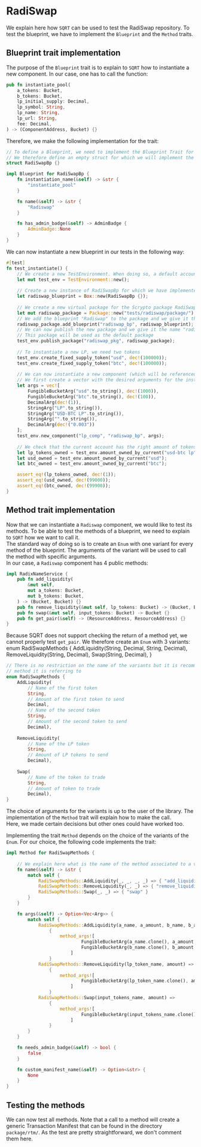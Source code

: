 # RadiSwap

We explain here how `SQRT` can be used to test the RadiSwap repository.
To test the blueprint, we have to implement the `Blueprint` and the `Method` traits.

## Blueprint trait implementation

The purpose of the `Blueprint` trait is to explain to `SQRT` how to instantiate a new component.
In our case, one has to call the function:

```Rust
pub fn instantiate_pool(
    a_tokens: Bucket,
    b_tokens: Bucket,
    lp_initial_supply: Decimal,
    lp_symbol: String,
    lp_name: String,
    lp_url: String,
    fee: Decimal,
) -> (ComponentAddress, Bucket) {}
```

Therefore, we make the following implementation for the trait:
```Rust
// To define a Blueprint, we need to implement the Blueprint Trait for some object.
// We therefore define an empty struct for which we will implement the Blueprint Trait.
struct RadiSwapBp {}

impl Blueprint for RadiSwapBp {
    fn instantiation_name(&self) -> &str {
        "instantiate_pool"
    }

    fn name(&self) -> &str {
        "Radiswap"
    }

    fn has_admin_badge(&self) -> AdminBadge {
        AdminBadge::None
    }
}
```

We can now instantiate a new blueprint in our tests in the following way:
```Rust
#[test]
fn test_instantiate() {
    // We create a new TestEnvironment. When doing so, a default account is created and is referenced by "default"
    let mut test_env = TestEnvironment::new();
    
    // Create a new instance of RadiSwapBp for which we have implemented the Blueprint trait
    let radiswap_blueprint = Box::new(RadiSwapBp {});
    
    // We create a new virtual package for the Scrypto package RadiSwap
    let mut radiswap_package = Package::new("tests/radiswap/package/");
    // We add the blueprint "Radiswap" to the package and we give it the name "radiswap_bp" so that we can find it later
    radiswap_package.add_blueprint("radiswap_bp", radiswap_blueprint);
    // We can now publish the new package and we give it the name "radiswap_pkg" so that we can find it easily later
    // This package will be used as the default package
    test_env.publish_package("radiswap_pkg", radiswap_package);
    
    // To instantiate a new LP, we need two tokens
    test_env.create_fixed_supply_token("usd", dec!(100000));
    test_env.create_fixed_supply_token("btc", dec!(100000));
    
    // We can now instantiate a new component (which will be referenced as "lp_comp")
    // We first create a vector with the desired arguments for the instantiation of the blueprint.
    let args = vec![
        FungibleBucketArg("usd".to_string(), dec!(1000)),
        FungibleBucketArg("btc".to_string(), dec!(100)),
        DecimalArg(dec!(1)),
        StringArg("LP".to_string()),
        StringArg("USD-BTC LP".to_string()),
        StringArg("".to_string()),
        DecimalArg(dec!("0.003"))
    ];
    test_env.new_component("lp_comp", "radiswap_bp", args);
    
    // We check that the current account has the right amount of tokens
    let lp_tokens_owned = test_env.amount_owned_by_current("usd-btc lp");
    let usd_owned = test_env.amount_owned_by_current("usd");
    let btc_owned = test_env.amount_owned_by_current("btc");

    assert_eq!(lp_tokens_owned, dec!(1));
    assert_eq!(usd_owned, dec!(99000));
    assert_eq!(btc_owned, dec!(99900));
}
```

## Method trait implementation

Now that we can instantiate a `Radiswap` component, we would like to test its methods.
To be able to test the methods of a blueprint, we need to explain to `SQRT` how we want to call it.  
The standard way of doing so is to create an `Enum` with one variant for every method of the blueprint. The arguments of
the variant will be used to call the method with specific arguments.  
In our case, a `Radiswap` component has 4 public methods:
```Rust
impl RadixNameService {
    pub fn add_liquidity(
        &mut self,
        mut a_tokens: Bucket,
        mut b_tokens: Bucket,
    ) -> (Bucket, Bucket) {}
    pub fn remove_liquidity(&mut self, lp_tokens: Bucket) -> (Bucket, Bucket) {}
    pub fn swap(&mut self, input_tokens: Bucket) -> Bucket {}
    pub fn get_pair(&self) -> (ResourceAddress, ResourceAddress) {}
}
```
Because SQRT does not support checking the return of a method yet, we cannot properly test `get_pair`.
We therefore create an `Enum` with 3 variants:
enum RadiSwapMethods {
AddLiquidity(String, Decimal, String, Decimal),
RemoveLiquidity(String, Decimal),
Swap(String, Decimal),
}
```Rust
// There is no restriction on the name of the variants but it is recommended to use a name close to the name of the
// method it is referring to
enum RadiSwapMethods {
    AddLiquidity(
        // Name of the first token
        String, 
        // Amount of the first token to send
        Decimal,
        // Name of the second token
        String,
        // Amount of the second token to send
        Decimal),
    
    RemoveLiquidity(
        // Name of the LP token
        String,
        // Amount of LP tokens to send
        Decimal),
    
    Swap(
        // Name of the token to trade
        String,
        // Amount of token to trade
        Decimal),
}
```
The choice of arguments for the variants is up to the user of the library. The implementation of the `Method` trait will
explain how to make the call.  
Here, we made certain decisions but other ones could have worked too.

Implementing the trait `Method` depends on the choice of the variants of the `Enum`. For our choice, the following code
implements the trait:
```Rust
impl Method for RadiSwapMethods {
    
    // We explain here what is the name of the method associated to a variant
    fn name(&self) -> &str {
        match self {
            RadiSwapMethods::AddLiquidity(_, _, _, _) => { "add_liquidity" }
            RadiSwapMethods::RemoveLiquidity(_, _) => { "remove_liquidity" }
            RadiSwapMethods::Swap(_, _) => { "swap" }
        }
    }

    fn args(&self) -> Option<Vec<Arg>> {
        match self {
            RadiSwapMethods::AddLiquidity(a_name, a_amount, b_name, b_amount) =>
                {
                    method_args![
                            FungibleBucketArg(a_name.clone(), a_amount.clone()),
                            FungibleBucketArg(b_name.clone(), b_amount.clone())
                        ]
                }
            RadiSwapMethods::RemoveLiquidity(lp_token_name, amount) =>
                {
                    method_args![
                            FungibleBucketArg(lp_token_name.clone(), amount.clone())
                        ]
                }
            RadiSwapMethods::Swap(input_tokens_name, amount) =>
                {
                    method_args![
                            FungibleBucketArg(input_tokens_name.clone(), amount.clone())
                        ]
                }
        }
    }

    fn needs_admin_badge(&self) -> bool {
        false
    }

    fn custom_manifest_name(&self) -> Option<&str> {
        None
    }
}
```

## Testing the methods

We can now test all methods. Note that a call to a method will create a generic Transaction Manifest that can be found
in the directory `package/rtm/`. As the test are pretty straightforward, we don't comment them here.

